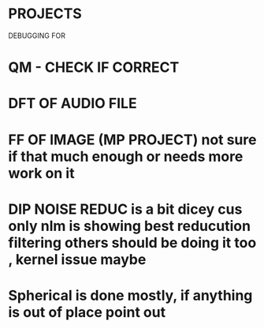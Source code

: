 # PROJECTS

DEBUGGING FOR
# QM - CHECK IF CORRECT
# DFT OF AUDIO FILE
# FF OF IMAGE (MP PROJECT) not sure if that much enough or needs more work on it
# DIP NOISE REDUC is a bit dicey cus only nlm is showing best reducution filtering others should be doing it too , kernel issue maybe
# Spherical is done mostly, if anything is out of place point out
